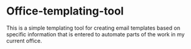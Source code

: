 # Office-templating-tool

This is a simple templating tool for creating email templates based on specific information that is entered to automate parts of the work in my current office.
